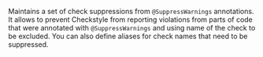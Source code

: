 Maintains a set of check suppressions from `@SuppressWarnings`
annotations. It allows to prevent Checkstyle from reporting violations
from parts of code that were annotated with `@SuppressWarnings` and
using name of the check to be excluded. You can also define aliases for
check names that need to be suppressed.
